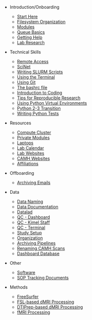 - Introduction/Onboarding

  - [Start Here](introduction/New-TIGRLab-Member-To-Do-List.md)
  - [Filesystem Organization](introduction/Filesystem-Organization.md)
  - [Modules](introduction/Modules.md)
  - [Queue Basics](introduction/Queue-basics.md)
  - [Getting Help](introduction/Getting-Help.md)
  - [Lab Research](introduction/Lab-research.md)

- Technical Skills

  - [Remote Access](technical_skills/beginner/Remote-Access.md)
  - [SciNet](technical_skills/beginner/SciNet.md)
  - [Writing SLURM Scripts](technical_skills/beginner/Writing-Slurm-scripts.md)
  - [Using the Terminal](technical_skills/beginner/Using-The-Terminal.md)
  - [Using Git](technical_skills/beginner/Using-Git.md)
  - [The bashrc file](technical_skills/beginner/The-bashrc-file.md)
  - [Introduction to Coding](technical_skills/beginner/Introduction-to-Coding.md)
  - [Tips for Reproducible Research](technical_skills/beginner/Tips-for-reproducible-research.md)
  - [Using Python Virtual Environments](technical_skills/beginner/Using-Python-Virtual-Environments.md)
  - [Python 2-3 Transition](technical_skills/beginner/Python-2—3-Transition.md)
  - [Writing Python Tests](technical_skills/advanced/Writing-Tests.md)

- Resources

  - [Compute Cluster](resources/Compute-Clusters.md)
  - [Private Modules](resources/Private-Modules.md)
  - [Laptops](resources/Laptops.md)
  - [Lab Calendar](resources/Lab-Calendar.md)
  - [Lab Websites](resources/Lab-websites.md)
  - [CAMH Websites](resources/CAMH-resources.md)
  - [Affiliations](resources/Affiliations.md)

- Offboarding

  - [Archiving Emails](offboarding/Archiving-emails.md)

- Data

  - [Data Naming](data/introduction/Data-Naming.md)
  - [Data Documentation](data/introduction/Data-Documentation.md)
  - [Datalad](data/introduction/Datalad.md)
  - [QC - Dashboard](data/intermediate/QC---dashboard.md)
  - [QC - Kimel Staff](data/intermediate/QC---Kimel-staff.md)
  - [QC - Terminal](data/intermediate/QC---terminal.md)
  - [Study Setup](data/advanced/Study-Setup.md)
  - [Organization](data/advanced/Data-Organization.md)
  - [Archiving Pipelines](data/advanced/Archive-Pipelines.md)
  - [Renaming CAMH Scans](data/advanced/Renaming-CAMH-Scans-with-scans.csv.md)
  - [Dashboard Database](data/advanced/Dashboard-Database.md)

- Other

  - [Software](other/Software.md)
  - [SOP Tracking Documents](other/SOP-Tracking-Documents.md)

- Methods

  - [FreeSurfer](methods/freesurfer.md)
  - [FSL-based dMRI Processing](methods/FSL-based-DTI-Processing.md)
  - [DTIPrep-based dMRI Processing](methods/DTIPrep.md)
  - [fMRI Processing](methods/fMRI-Processing.md)
